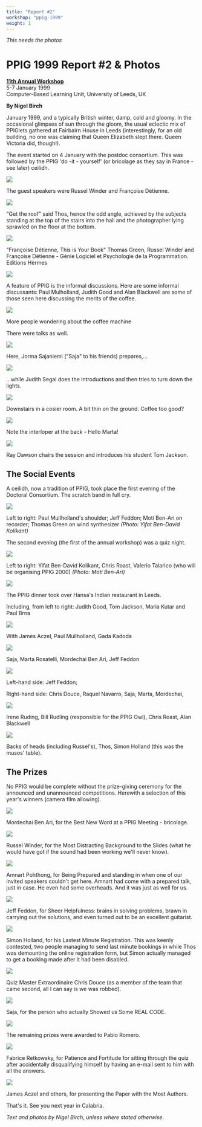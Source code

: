```yaml
---
title: "Report #2" 
workshop: "ppig-1999"
weight: 1
---
```


*This needs the photos*


PPIG 1999 Report #2 & Photos
============================

**[11th Annual Workshop](/node/105)**  
5-7 January 1999  
Computer-Based Learning Unit, University of Leeds, UK

**By Nigel Birch**

January 1999, and a typically British winter, damp, cold and gloomy. In the occasional glimpses of sun through the gloom, the usual eclectic mix of PPIGlets gathered at Fairbairn House in Leeds (interestingly, for an old building, no one was claiming that Queen Elizabeth slept there. Queen Victoria did, though!).

The event started on 4 January with the postdoc consortium. This was followed by the PPIG 'do -it - yourself' (or bricolage as they say in France - see later) ceilidh.

![](/sites/default/files/p1_0.jpg)

The guest speakers were Russel Winder and Françoise Détienne.

![](/sites/default/files/p2_0.jpg)

"Get the roof" said Thos, hence the odd angle, achieved by the subjects standing at the top of the stairs into the hall and the photographer lying sprawled on the floor at the bottom.

![](/sites/default/files/p3_0.jpg)

"Françoise Détienne, This is Your Book" Thomas Green, Russel Winder and Françoise Détienne - Génie Logiciel et Psychologie de la Programmation. Editions Hèrmes

![](/sites/default/files/p4_0.jpg)

A feature of PPIG is the informal discussions. Here are some informal discussants: Paul Mulholland, Judith Good and Alan Blackwell are some of those seen here discussing the merits of the coffee.

![](/sites/default/files/p5_0.jpg)

More people wondering about the coffee machine

There were talks as well.

![](/sites/default/files/p6_0.jpg)

Here, Jorma Sajaniemi ("Saja" to his friends) prepares,...

![](/sites/default/files/p7_0.jpg)

...while Judith Segal does the introductions and then tries to turn down the lights.

![](/sites/default/files/p8_0.jpg)

Downstairs in a cosier room. A bit thin on the ground. Coffee too good?

![](/sites/default/files/p9_0.jpg)

Note the interloper at the back - Hello Marta!

![](/sites/default/files/p10_0.jpg)

Ray Dawson chairs the session and introduces his student Tom Jackson.

The Social Events
-----------------

A ceilidh, now a tradition of PPIG, took place the first evening of the Doctoral Consortium. The scratch band in full cry.

![](/sites/default/files/p27_0.jpg)

Left to right: Paul Mullholland's shoulder; Jeff Feddon; Moti Ben-Ari on recorder; Thomas Green on wind synthesizer _(Photo: Yifat Ben-David Kolikant)_

The second evening (the first of the annual workshop) was a quiz night.

![](/sites/default/files/p28_0.jpg)

Left to right: Yifat Ben-David Kolikant, Chris Roast, Valerio Talarico (who will be organising PPIG 2000) _(Photo: Moti Ben-Ari)_

![](/sites/default/files/p11_0.jpg)

The PPIG dinner took over Hansa's Indian restaurant in Leeds.

Including, from left to right: Judith Good, Tom Jackson, Maria Kutar and Paul Brna

![](/sites/default/files/p12_0.jpg)

With James Aczel, Paul Mullholland, Gada Kadoda

![](/sites/default/files/p13_0.jpg)

Saja, Marta Rosatelli, Mordechai Ben Ari, Jeff Feddon

![](/sites/default/files/p14_0.jpg)

Left-hand side: Jeff Feddon;

Right-hand side: Chris Douce, Raquel Navarro, Saja, Marta, Mordechai,

![](/sites/default/files/p15_0.jpg)

Irene Ruding, Bill Rudling (responsible for the PPIG Owl), Chris Roast, Alan Blackwell

![](/sites/default/files/p16.jpg)

Backs of heads (including Russel's), Thos, Simon Holland (this was the musos' table).

The Prizes
----------

No PPIG would be complete without the prize-giving ceremony for the announced and unannounced competitions. Herewith a selection of this year's winners (camera film allowing).

![](/sites/default/files/p17_0.jpg)

Mordechai Ben Ari, for the Best New Word at a PPIG Meeting - bricolage.

![](/sites/default/files/p18_0.jpg)

Russel Winder, for the Most Distracting Background to the Slides (what he would have got if the sound had been working we'll never know).

![](/sites/default/files/p19_1.jpg)

Amnart Pohthong, for Being Prepared and standing in when one of our invited speakers couldn't get here. Amnart had come with a prepared talk, just in case. He even had some overheads. And it was just as well for us.

![](/sites/default/files/p20_0.jpg)

Jeff Feddon, for Sheer Helpfulness: brains in solving problems, brawn in carrying out the solutions, and even turned out to be an excellent guitarist.

![](/sites/default/files/p21_0.jpg)

Simon Holland, for his Lastest Minute Registration. This was keenly contested, two people managing to send last minute bookings in while Thos was demounting the online registration form, but Simon actually managed to get a booking made after it had been disabled.

![](/sites/default/files/p24_0.jpg)

Quiz Master Extraordinaire Chris Douce (as a member of the team that came second, all I can say is we was robbed).

![](/sites/default/files/p26_0.jpg)

Saja, for the person who actually Showed us Some REAL CODE.

![](/sites/default/files/p22_0.jpg)

The remaining prizes were awarded to Pablo Romero.

![](/sites/default/files/p23_0.jpg)

Fabrice Retkowsky, for Patience and Fortitude for sitting through the quiz after accidentally disqualifying himself by having an e-mail sent to him with all the answers.

![](/sites/default/files/p25_0.jpg)

James Aczel and others, for presenting the Paper with the Most Authors.

That's it. See you next year in Calabria.

_Text and photos by Nigel Birch, unless where stated otherwise._
